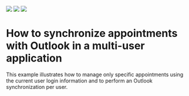 <!-- default badges list -->
![](https://img.shields.io/endpoint?url=https://codecentral.devexpress.com/api/v1/VersionRange/128636155/18.1.3%2B)
[![](https://img.shields.io/badge/Open_in_DevExpress_Support_Center-FF7200?style=flat-square&logo=DevExpress&logoColor=white)](https://supportcenter.devexpress.com/ticket/details/E699)
[![](https://img.shields.io/badge/📖_How_to_use_DevExpress_Examples-e9f6fc?style=flat-square)](https://docs.devexpress.com/GeneralInformation/403183)
<!-- default badges end -->
# How to synchronize appointments with Outlook in a multi-user application


<p>This example illustrates how to manage only specific appointments using the current user login information and to perform an Outlook synchronization per user.</p>

<br/>


